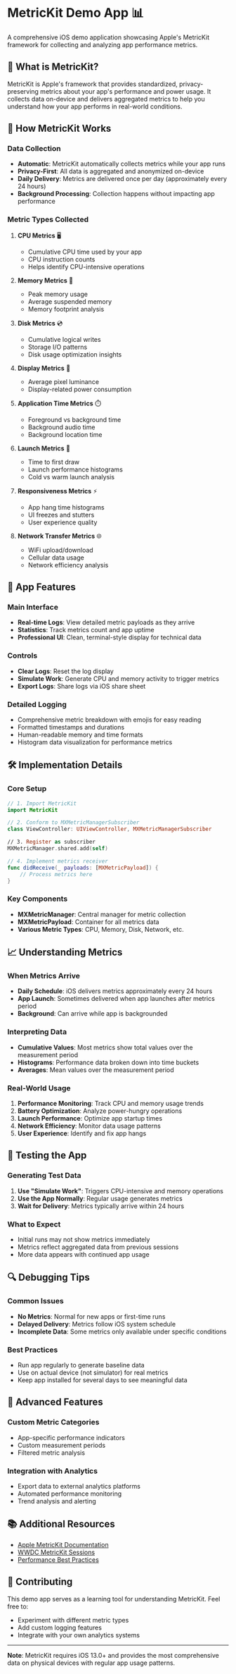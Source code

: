 # MetricKit Demo App 📊

A comprehensive iOS demo application showcasing Apple's MetricKit framework for collecting and analyzing app performance metrics.

## 🎯 What is MetricKit?

MetricKit is Apple's framework that provides standardized, privacy-preserving metrics about your app's performance and power usage. It collects data on-device and delivers aggregated metrics to help you understand how your app performs in real-world conditions.

## 🔧 How MetricKit Works

### Data Collection
- **Automatic**: MetricKit automatically collects metrics while your app runs
- **Privacy-First**: All data is aggregated and anonymized on-device
- **Daily Delivery**: Metrics are delivered once per day (approximately every 24 hours)
- **Background Processing**: Collection happens without impacting app performance

### Metric Types Collected

1. **CPU Metrics** 🖥️
   - Cumulative CPU time used by your app
   - CPU instruction counts
   - Helps identify CPU-intensive operations

2. **Memory Metrics** 💾
   - Peak memory usage
   - Average suspended memory
   - Memory footprint analysis

3. **Disk Metrics** 💿
   - Cumulative logical writes
   - Storage I/O patterns
   - Disk usage optimization insights

4. **Display Metrics** 📱
   - Average pixel luminance
   - Display-related power consumption

5. **Application Time Metrics** ⏱️
   - Foreground vs background time
   - Background audio time
   - Background location time

6. **Launch Metrics** 🚀
   - Time to first draw
   - Launch performance histograms
   - Cold vs warm launch analysis

7. **Responsiveness Metrics** ⚡
   - App hang time histograms
   - UI freezes and stutters
   - User experience quality

8. **Network Transfer Metrics** 🌐
   - WiFi upload/download
   - Cellular data usage
   - Network efficiency analysis

## 📱 App Features

### Main Interface
- **Real-time Logs**: View detailed metric payloads as they arrive
- **Statistics**: Track metrics count and app uptime
- **Professional UI**: Clean, terminal-style display for technical data

### Controls
- **Clear Logs**: Reset the log display
- **Simulate Work**: Generate CPU and memory activity to trigger metrics
- **Export Logs**: Share logs via iOS share sheet

### Detailed Logging
- Comprehensive metric breakdown with emojis for easy reading
- Formatted timestamps and durations
- Human-readable memory and time formats
- Histogram data visualization for performance metrics

## 🛠️ Implementation Details

### Core Setup
```swift
// 1. Import MetricKit
import MetricKit

// 2. Conform to MXMetricManagerSubscriber
class ViewController: UIViewController, MXMetricManagerSubscriber

// 3. Register as subscriber
MXMetricManager.shared.add(self)

// 4. Implement metrics receiver
func didReceive(_ payloads: [MXMetricPayload]) {
    // Process metrics here
}
```

### Key Components
- **MXMetricManager**: Central manager for metric collection
- **MXMetricPayload**: Container for all metrics data
- **Various Metric Types**: CPU, Memory, Disk, Network, etc.

## 📈 Understanding Metrics

### When Metrics Arrive
- **Daily Schedule**: iOS delivers metrics approximately every 24 hours
- **App Launch**: Sometimes delivered when app launches after metrics period
- **Background**: Can arrive while app is backgrounded

### Interpreting Data
- **Cumulative Values**: Most metrics show total values over the measurement period
- **Histograms**: Performance data broken down into time buckets
- **Averages**: Mean values over the measurement period

### Real-World Usage
1. **Performance Monitoring**: Track CPU and memory usage trends
2. **Battery Optimization**: Analyze power-hungry operations
3. **Launch Performance**: Optimize app startup times
4. **Network Efficiency**: Monitor data usage patterns
5. **User Experience**: Identify and fix app hangs

## 🧪 Testing the App

### Generating Test Data
1. **Use "Simulate Work"**: Triggers CPU-intensive and memory operations
2. **Use the App Normally**: Regular usage generates metrics
3. **Wait for Delivery**: Metrics typically arrive within 24 hours

### What to Expect
- Initial runs may not show metrics immediately
- Metrics reflect aggregated data from previous sessions
- More data appears with continued app usage

## 🔍 Debugging Tips

### Common Issues
- **No Metrics**: Normal for new apps or first-time runs
- **Delayed Delivery**: Metrics follow iOS system schedule
- **Incomplete Data**: Some metrics only available under specific conditions

### Best Practices
- Run app regularly to generate baseline data
- Use on actual device (not simulator) for real metrics
- Keep app installed for several days to see meaningful data

## 🚀 Advanced Features

### Custom Metric Categories
- App-specific performance indicators
- Custom measurement periods
- Filtered metric analysis

### Integration with Analytics
- Export data to external analytics platforms
- Automated performance monitoring
- Trend analysis and alerting

## 📚 Additional Resources

- [Apple MetricKit Documentation](https://developer.apple.com/documentation/metrickit)
- [WWDC MetricKit Sessions](https://developer.apple.com/videos/play/wwdc2019/417/)
- [Performance Best Practices](https://developer.apple.com/documentation/xcode/improving_your_app_s_performance)

## 🤝 Contributing

This demo app serves as a learning tool for understanding MetricKit. Feel free to:
- Experiment with different metric types
- Add custom logging features
- Integrate with your own analytics systems

---

**Note**: MetricKit requires iOS 13.0+ and provides the most comprehensive data on physical devices with regular app usage patterns.
